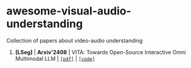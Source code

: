 # awesome-visual-audio-understanding
Collection of papers about video-audio understanding

1. <span id = "1001">**[LSeg]**</span> | **Arxiv'2408** | VITA: Towards Open-Source Interactive Omni Multimodal LLM | [`[pdf]`](https://arxiv.org/pdf/2408.05211) | [`[code]`](https://vita-home.github.io)
